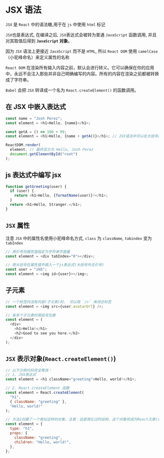 <author-info date="1631152987424"></author-info>

# JSX 语法

`JSX` 是 `React` 中的语法糖,用于在 `js` 中使用 `html` 标记

`JSX`也是表达式, 在编译之后, `JSX`表达式会被转为普通 `JavaScript` 函数调用, 并且对其取值后得到 **`JavaScript` 对象**。

因为 `JSX` 语法上更接近 `JavaScript` 而不是 `HTML`, 所以 `React DOM` 使用 `camelCase`（小驼峰命名）来定义属性的名称

`React DOM` 在渲染所有输入内容之前，默认会进行转义。它可以确保在你的应用中，永远不会注入那些并非自己明确编写的内容。所有的内容在渲染之前都被转换成了字符串。

`Babel` 会把 `JSX` 转译成一个名为 `React.createElement()` 的函数调用。

## 在 JSX 中嵌入表达式

```js
const name = "Josh Perez";
const element = <h1>Hello, {name}</h1>;

const getA = () => 100 + 99;
const element = <h1>Hello, {name + getA()}</h1>; // JSX语法中可以在大括号内放置任何有效的js表达式

ReactDOM.render(
  element, // 最终显示为 Hello, Josh Perez
  document.getElementById("root")
);
```

## js 表达式中编写 jsx

```js
function getGreeting(user) {
  if (user) {
    return <h1>Hello, {formatName(user)}!</h1>;
  }
  return <h1>Hello, Stranger.</h1>;
}
```

## `JSX` 属性

注意 `JSX` 中的属性名使用小驼峰命名方式, `class` 为 `className`, `tabindex` 变为 `tabIndex`

```js
// 用引号将属性值指定为字符串字面量
const element = <div tabIndex="0"></div>;

// 用大括号在属性值中插入一个js表达式(大括号外无引号)
const user = "zkb";
const element = <img id={user}></img>;
```

## 子元素

```js
// 一个标签内没有内容(子元素)时， 可以用 `/>` 来闭合标签
const element = <img src={user.avatarUrl} />;

// 有多个子元素时用括号包裹
const element = (
  <div>
    <h1>Hello!</h1>
    <h2>Good to see you here.</h2>
  </div>
);
```

## `JSX` 表示对象(`React.createElement()`)

```js
// 以下示例代码完全等效：
// 1. JSX表达式
const element = <h1 className="greeting">Hello, world!</h1>;

// 2. React.createElement 函数
const element = React.createElement(
  "h1",
  { className: "greeting" },
  "Hello, world!"
);

// 方法2创建了一个类似这样的对象，注意：这是简化过的结构，这个对象呗成为React元素(相当于vue的虚拟节点)
const element = {
  type: "h1",
  props: {
    className: "greeting",
    children: "Hello, world!",
  },
};
```
